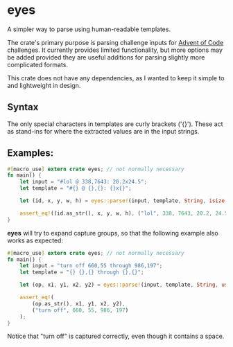 # eyes

A simpler way to parse using human-readable templates.

The crate's primary purpose is parsing challenge inputs for [Advent of Code](https://adventofcode.com) challenges. It currently provides limited functionality, but more options may be added provided they are useful additions for parsing slightly more complicated formats.

This crate does not have any dependencies, as I wanted to keep it simple to and lightweight in design.

## Syntax

The only special characters in templates are curly brackets ('{}'). These act as stand-ins for where the extracted values are in the input strings.

## Examples:

```rust
#[macro_use] extern crate eyes; // not normally necessary
fn main() {
    let input = "#lol @ 338,7643: 20.2x24.5";
    let template = "#{} @ {},{}: {}x{}";

    let (id, x, y, w, h) = eyes::parse!(input, template, String, isize, isize, f64, f64);

    assert_eq!((id.as_str(), x, y, w, h), ("lol", 338, 7643, 20.2, 24.5));
}
```

**eyes** will try to expand capture groups, so that the following example also works as expected:

```rust
#[macro_use] extern crate eyes; // not normally necessary
fn main() {
    let input = "turn off 660,55 through 986,197";
    let template = "{} {},{} through {},{}";

    let (op, x1, y1, x2, y2) = eyes::parse!(input, template, String, usize, usize, usize, usize);

    assert_eq!(
        (op.as_str(), x1, y1, x2, y2),
        ("turn off", 660, 55, 986, 197)
    );
}
```

Notice that "turn off" is captured correctly, even though it contains a space.
